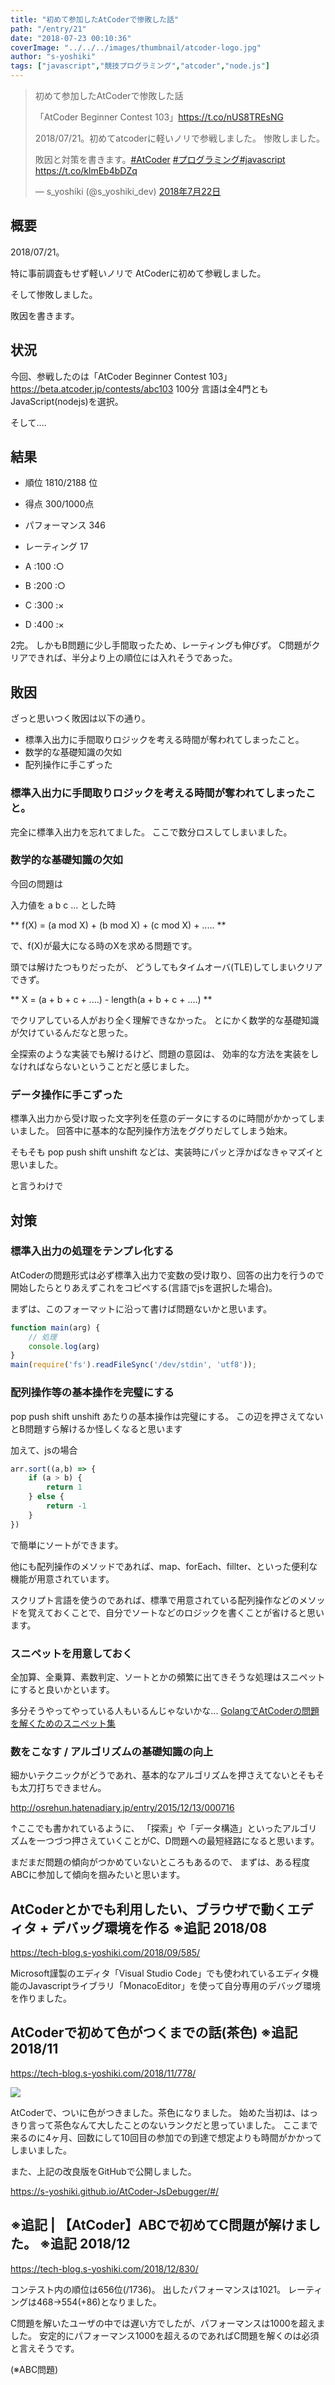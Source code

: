 ```yaml
---
title: "初めて参加したAtCoderで惨敗した話"
path: "/entry/21"
date: "2018-07-23 00:10:36"
coverImage: "../../../images/thumbnail/atcoder-logo.jpg"
author: "s-yoshiki"
tags: ["javascript","競技プログラミング","atcoder","node.js"]
---
```

<blockquote class="twitter-tweet" data-lang="ja">
<p lang="ja" dir="ltr">初めて参加したAtCoderで惨敗した話

「AtCoder Beginner Contest 103」<a href="https://t.co/nUS8TREsNG">https://t.co/nUS8TREsNG</a>

2018/07/21。初めてatcoderに軽いノリで参戦しました。
惨敗しました。

敗因と対策を書きます。<a href="https://twitter.com/hashtag/AtCoder?src=hash&ref_src=twsrc%5Etfw">#AtCoder</a> <a href="https://twitter.com/hashtag/%E3%83%97%E3%83%AD%E3%82%B0%E3%83%A9%E3%83%9F%E3%83%B3%E3%82%B0?src=hash&ref_src=twsrc%5Etfw">#プログラミング</a><a href="https://twitter.com/hashtag/javascript?src=hash&ref_src=twsrc%5Etfw">#javascript</a> <a href="https://t.co/klmEb4bDZq">https://t.co/klmEb4bDZq</a>

— s_yoshiki (@s_yoshiki_dev) <a href="https://twitter.com/s_yoshiki_dev/status/1021050983097368576?ref_src=twsrc%5Etfw">2018年7月22日</a></blockquote>
<script async="" src="https://platform.twitter.com/widgets.js" charset="utf-8"></script>

## 概要

2018/07/21。

特に事前調査もせず軽いノリで
AtCoderに初めて参戦しました。

そして惨敗しました。

敗因を書きます。

## 状況

今回、参戦したのは「AtCoder Beginner Contest 103」
<a href="https://beta.atcoder.jp/contests/abc103">https://beta.atcoder.jp/contests/abc103</a>
100分
言語は全4門ともJavaScript(nodejs)を選択。

そして....

## 結果

 - 順位 1810/2188 位
 - 得点 300/1000点
 - パフォーマンス 346
 - レーティング 17

 - A :100 :○
 - B :200 :○
 - C :300 :×
 - D :400 :×

2完。
しかもB問題に少し手間取ったため、レーティングも伸びず。
C問題がクリアできれば、半分より上の順位には入れそうであった。

## 敗因

ざっと思いつく敗因は以下の通り。

- 標準入出力に手間取りロジックを考える時間が奪われてしまったこと。
- 数学的な基礎知識の欠如
- 配列操作に手こずった

### 標準入出力に手間取りロジックを考える時間が奪われてしまったこと。

完全に標準入出力を忘れてました。
ここで数分ロスしてしまいました。

### 数学的な基礎知識の欠如

今回の問題は

入力値を a b c ... とした時

**
f(X) = (a mod X) + (b mod X) + (c mod X) + .....
**

で、f(X)が最大になる時のXを求める問題です。

頭では解けたつもりだったが、
どうしてもタイムオーバ(TLE)してしまいクリアできず。

**
X = (a + b + c + ....) - length(a + b + c + ....)
**

でクリアしている人がおり全く理解できなかった。
とにかく数学的な基礎知識が欠けているんだなと思った。

全探索のような実装でも解けるけど、問題の意図は、
効率的な方法を実装をしなければならないということだと感じました。

### データ操作に手こずった

標準入出力から受け取った文字列を任意のデータにするのに時間がかかってしまいました。
回答中に基本的な配列操作方法をググりだしてしまう始末。

そもそも
pop push shift unshift などは、実装時にパッと浮かばなきゃマズイと思いました。

と言うわけで

## 対策

### 標準入出力の処理をテンプレ化する

AtCoderの問題形式は必ず標準入出力で変数の受け取り、回答の出力を行うので
開始したらとりあえずこれをコピペする(言語でjsを選択した場合)。

まずは、このフォーマットに沿って書けば問題ないかと思います。

```js
function main(arg) {
    // 処理
    console.log(arg)
}
main(require('fs').readFileSync('/dev/stdin', 'utf8'));

```

### 配列操作等の基本操作を完璧にする

pop push shift unshift あたりの基本操作は完璧にする。
この辺を押さえてないとB問題すら解けるか怪しくなると思います

加えて、jsの場合

```js
arr.sort((a,b) => {
    if (a > b) {
        return 1
    } else {
        return -1
    }
})

```

で簡単にソートができます。

他にも配列操作のメソッドであれば、map、forEach、fillter、といった便利な機能が用意されています。

スクリプト言語を使うのであれば、標準で用意されている配列操作などのメソッドを覚えておくことで、自分でソートなどのロジックを書くことが省けると思います。

### スニペットを用意しておく

全加算、全乗算、素数判定、ソートとかの頻繁に出てきそうな処理はスニペットにすると良いかといます。

多分そうやってやっている人もいるんじゃないかな...
<a href="https://qiita.com/kyamuise/items/dad162a7360408c9332d">GolangでAtCoderの問題を解くためのスニペット集</a>

### 数をこなす / アルゴリズムの基礎知識の向上

細かいテクニックがどうであれ、基本的なアルゴリズムを押さえてないとそもそも太刀打ちできません。

http://osrehun.hatenadiary.jp/entry/2015/12/13/000716

↑ここでも書かれているように、
「探索」や「データ構造」といったアルゴリズムを一つづつ押さえていくことがC、D問題への最短経路になると思います。

まだまだ問題の傾向がつかめていないところもあるので、
まずは、ある程度ABCに参加して傾向を掴みたいと思います。

## AtCoderとかでも利用したい、ブラウザで動くエディタ + デバッグ環境を作る ※追記 2018/08

https://tech-blog.s-yoshiki.com/2018/09/585/

Microsoft謹製のエディタ「Visual Studio Code」でも使われているエディタ機能のJavascriptライブラリ「MonacoEditor」を使って自分専用のデバッグ環境を作りました。

## AtCoderで初めて色がつくまでの話(茶色) ※追記 2018/11

https://tech-blog.s-yoshiki.com/2018/11/778/

<img src="https://pbs.twimg.com/media/DsyINmHUcAAQsyU.jpg">

AtCoderで、ついに色がつきました。茶色になりました。
始めた当初は、はっきり言って茶色なんて大したことのないランクだと思っていました。
ここまで来るのに4ヶ月、回数にして10回目の参加での到達で想定よりも時間がかかってしまいました。

また、上記の改良版をGitHubで公開しました。

<a href="https://s-yoshiki.github.io/AtCoder-JsDebugger/#/">
https://s-yoshiki.github.io/AtCoder-JsDebugger/#/
</a>

## ※追記 | 【AtCoder】ABCで初めてC問題が解けました。 ※追記 2018/12

https://tech-blog.s-yoshiki.com/2018/12/830/

コンテスト内の順位は656位(/1736)。
出したパフォーマンスは1021。
レーティングは468→554(+86)となりました。

C問題を解いたユーザの中では遅い方でしたが、パフォーマンスは1000を超えました。
安定的にパフォーマンス1000を超えるのであればC問題を解くのは必須と言えそうです。

(※ABC問題)